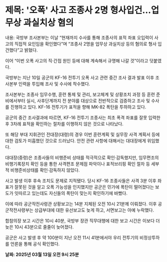 # **제목: '오폭' 사고 조종사 2명 형사입건…업무상 과실치상 혐의**

  내용: 국방부 조사본부는 이날 “현재까지 수사를 통해 조종사의 표적 좌표 오입력이 사고의 직접적 요인임을 확인했다”며 “조종사 2명을 업무상 과실치상 등의 혐의로 형사 입건했다”고 밝혔다. 

이어 “이번 오폭 사고의 직·간접 원인 등에 대해 계속해서 규명해 나갈 것”이라고 덧붙였다. 

국방부는 지난 10일 공군의 KF-16 전투기 오폭 사고 관련 중간 조사 결과 발표 이후 조사본부 인력을 투입해 조사 및 수사에 착수했다. 

조사본부는 조종사 임무수행, 훈련 통제 및 관리, 보고체계 및 상황조치 과정 등 훈련 준비에서부터 실시, 사후단계까지 전 분야를 대상으로 전반적으로 검증하고 조사 및 수사를 진행하고 있다. KF-16 전투기가 표적을 향해 MK-82 폭탄을 투하하고 있다. 

공군의 중간 조사결과에 따르면, KF-16 전투기 조종사는 최초 폭격 좌표를 잘못 입력한 후 3차례 표적을 확인하는 절차를 이행하지 않은 것으로 나타났다. 

또 해당 부대 지휘관인 전대장(대령)의 경우 이번 훈련계획 및 실무장 사격 계획서 등에 대한 검토가 미흡했던 것으로 드러났다. 안전 관련 사항에 대해서는 대대장에게 위임했다. 

대대장(중령)은 조종사들의 비행준비 상태를 적극적으로 확인·감독했지만, 임무편조의 비행기록장치 확인 등을 통한 사격편조 문제점 파악이나 표적브리핑 확인 절차 등 세부적 비행준비상태를 확인·감독하지 않았다. 

사고 발생 이후 후속 조치도 문제로 지적됐다. 당시 KF-16 조종사들은 사격 3분 이후 좌표가 잘못된 것을 알고 오폭 가능성을 인지했지만 공군은 민가에 폭탄이 떨어졌다는 보도가 잇따르고 있는데도 자신들의 폭탄이 맞는지 확인하기에 바빴다. 

이에 따라 공군작전사령관 상황보고는 14분 지체된 오전 10시 21분께 이뤄졌다. 이후 공군작전사령부는 상급부대에 대한 유선보고도 늦게 하고, 서면보고는 아예 누락했다. 

합참의장 보고 시간은 10시 40분, 국방부 장관 직무대행에 대한 보고 시간은 이보다 더 늦은 10시 43분으로 줄줄이 늦어졌다. 

공군은 사고 발생 후 약 100분이 지난 오전 11시 41분에서야 우리 전투기의 비정상투하를 언론을 통해 공식 확인했다.

  **날짜: 2025년 03월 13일 오전 9시 25분**